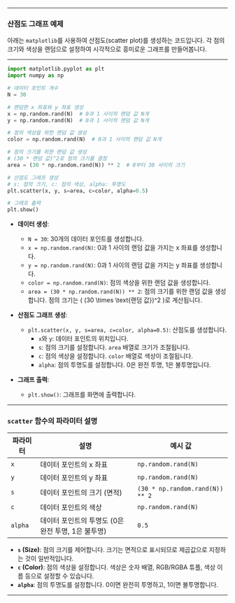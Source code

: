 
---
### 산점도 그래프 예제

아래는 `matplotlib`를 사용하여 산점도(scatter plot)를 생성하는 코드입니다. 각 점의 크기와 색상을 랜덤으로 설정하여 시각적으로 흥미로운 그래프를 만들어봅니다.

---

```python
import matplotlib.pyplot as plt
import numpy as np

# 데이터 포인트 개수
N = 30

# 랜덤한 x 좌표와 y 좌표 생성
x = np.random.rand(N)  # 0과 1 사이의 랜덤 값 N개
y = np.random.rand(N)  # 0과 1 사이의 랜덤 값 N개

# 점의 색상을 위한 랜덤 값 생성
color = np.random.rand(N)  # 0과 1 사이의 랜덤 값 N개

# 점의 크기를 위한 랜덤 값 생성
# (30 * 랜덤 값)^2로 점의 크기를 결정
area = (30 * np.random.rand(N)) ** 2  # 0부터 30 사이의 크기

# 산점도 그래프 생성
# s: 점의 크기, c: 점의 색상, alpha: 투명도
plt.scatter(x, y, s=area, c=color, alpha=0.5)

# 그래프 출력
plt.show()
```

- **데이터 생성**:
  - `N = 30`: 30개의 데이터 포인트를 생성합니다.
  - `x = np.random.rand(N)`: 0과 1 사이의 랜덤 값을 가지는 x 좌표를 생성합니다.
  - `y = np.random.rand(N)`: 0과 1 사이의 랜덤 값을 가지는 y 좌표를 생성합니다.
  - `color = np.random.rand(N)`: 점의 색상을 위한 랜덤 값을 생성합니다.
  - `area = (30 * np.random.rand(N)) ** 2`: 점의 크기를 위한 랜덤 값을 생성합니다. 점의 크기는 \( (30 \times \text{랜덤 값})^2 \)로 계산됩니다.

- **산점도 그래프 생성**:
  - `plt.scatter(x, y, s=area, c=color, alpha=0.5)`: 산점도를 생성합니다.
    - `x`와 `y`: 데이터 포인트의 위치입니다.
    - `s`: 점의 크기를 설정합니다. `area` 배열로 크기가 조절됩니다.
    - `c`: 점의 색상을 설정합니다. `color` 배열로 색상이 조절됩니다.
    - `alpha`: 점의 투명도를 설정합니다. 0은 완전 투명, 1은 불투명입니다.

- **그래프 출력**:
  - `plt.show()`: 그래프를 화면에 출력합니다.

---

### `scatter` 함수의 파라미터 설명

| **파라미터** | **설명**                                           | **예시 값**                         |
|--------------|----------------------------------------------------|-------------------------------------|
| `x`          | 데이터 포인트의 x 좌표                           | `np.random.rand(N)`                 |
| `y`          | 데이터 포인트의 y 좌표                           | `np.random.rand(N)`                 |
| `s`          | 데이터 포인트의 크기 (면적)                       | `(30 * np.random.rand(N)) ** 2`     |
| `c`          | 데이터 포인트의 색상                             | `np.random.rand(N)`                 |
| `alpha`      | 데이터 포인트의 투명도 (0은 완전 투명, 1은 불투명) | `0.5`                               |

- **`s` (Size)**: 점의 크기를 제어합니다. 크기는 면적으로 표시되므로 제곱값으로 지정하는 것이 일반적입니다.
- **`c` (Color)**: 점의 색상을 설정합니다. 색상은 숫자 배열, RGB/RGBA 튜플, 색상 이름 등으로 설정할 수 있습니다.
- **`alpha`**: 점의 투명도를 설정합니다. 0이면 완전히 투명하고, 1이면 불투명합니다.

---
